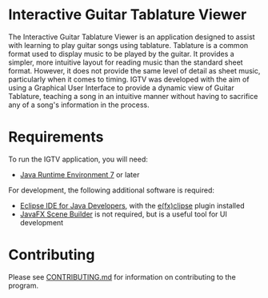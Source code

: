 Interactive Guitar Tablature Viewer
====
The Interactive Guitar Tablature Viewer is an application designed to assist with learning to play guitar songs using tablature. Tablature is a common format used to display music to be played by the guitar. It provides a simpler, more intuitive layout for reading music than the standard sheet format. However, it does not provide the same level of detail as sheet music, particularly when it comes to timing. IGTV was developed with the aim of using a Graphical User Interface to provide a dynamic view of Guitar Tablature, teaching a song in an intuitive manner without having to sacrifice any of a song's information in the process.

Requirements
==
To run the IGTV application, you will need:
  * [Java Runtime Environment 7](http://www.oracle.com/technetwork/java/javase/downloads/java-se-jre-7-download-432155.html) or later

For development, the following additional software is required:
  * [Eclipse IDE for Java Developers](https://www.eclipse.org/downloads/packages/eclipse-ide-java-developers/keplersr2), with the [e(fx)clipse](http://www.eclipse.org/efxclipse/index.html) plugin installed
  * [JavaFX Scene Builder](http://www.oracle.com/technetwork/java/javafx/downloads/devpreview-1429449.html) is not required, but is a useful tool for UI development

Contributing
==
Please see [CONTRIBUTING.md](https://github.com/dinder-mufflin/igtv/blob/master/CONTRIBUTING.md) for information on contributing to the program.
